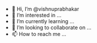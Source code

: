 - 👋 Hi, I’m @vishnuprabhakar
- 👀 I’m interested in ...
- 🌱 I’m currently learning ...
- 💞️ I’m looking to collaborate on ...
- 📫 How to reach me ...

<!---
vishnuprabhakar-mastek/vishnuprabhakar-mastek is a ✨ special ✨ repository because its `README.md` (this file) appears on your GitHub profile.
You can click the Preview link to take a look at your changes.
--->
